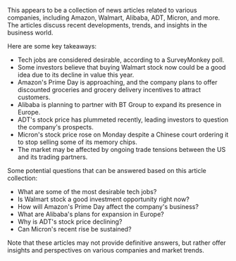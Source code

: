 This appears to be a collection of news articles related to various companies, including Amazon, Walmart, Alibaba, ADT, Micron, and more. The articles discuss recent developments, trends, and insights in the business world.

Here are some key takeaways:

* Tech jobs are considered desirable, according to a SurveyMonkey poll.
* Some investors believe that buying Walmart stock now could be a good idea due to its decline in value this year.
* Amazon's Prime Day is approaching, and the company plans to offer discounted groceries and grocery delivery incentives to attract customers.
* Alibaba is planning to partner with BT Group to expand its presence in Europe.
* ADT's stock price has plummeted recently, leading investors to question the company's prospects.
* Micron's stock price rose on Monday despite a Chinese court ordering it to stop selling some of its memory chips.
* The market may be affected by ongoing trade tensions between the US and its trading partners.

Some potential questions that can be answered based on this article collection:

* What are some of the most desirable tech jobs?
* Is Walmart stock a good investment opportunity right now?
* How will Amazon's Prime Day affect the company's business?
* What are Alibaba's plans for expansion in Europe?
* Why is ADT's stock price declining?
* Can Micron's recent rise be sustained?

Note that these articles may not provide definitive answers, but rather offer insights and perspectives on various companies and market trends.